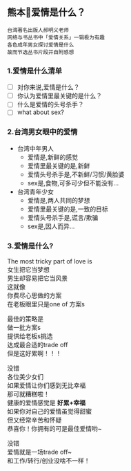 ## 熊本🐻爱情是什么？

```
台湾著名出版人郝明义老师
网络与书丛书中「爱情关系」一辑极为有趣
各色成年男女探讨爱情是什么
故而节选丛书片段并自附感想
```

### 1.爱情是什么清单
- [ ] 对你来说,爱情是什么？
- [ ] 你认为爱情里最关键的是什么？
- [ ] 什么是爱情的头号杀手？
- [ ] what about sex?

### 2.台湾男女眼中的爱情
- 台湾中年男人
    + 爱情是,新鲜的感觉
    + 爱情里最关键的是,新鲜 
    + 爱情头号杀手是,不新鲜/习惯/黄脸婆
    + sex是,食物,可多可少但不能没有...
- 台湾青年少女
    + 爱情是,两人共同的梦想
    + 爱情里最关键的是,一致的目标
    + 爱情头号杀手是,谎言/欺骗
    + sex是,因人而异...

### 3.爱情是什么?
The most tricky part of love is<br>
女生把它当梦想<br>
男生却容易把它当风景<br>
这就像<br>
你费尽心思做的方案<br>
在老板眼里只是one of 方案s<br>

最佳的策略是<br>
做一批方案s<br>
提供给老板s挑选<br>
达成最合适的trade off<br>
但是这好累啊！！！<br>

没错<br>
各位美少女们<br>
如果爱情让你们感到无比幸福<br>
那可就糟糕啦！<br>
健康的爱情感觉是 **好累+幸福** <br>
如果你对自己的爱情虽觉得甜蜜<br>
但又经常辛苦和怀疑<br>
恭喜你！你拥有的可是最佳爱情哟~<br>

没错<br>
爱情就是一场trade off~<br>
和工作/转行/创业没啥不一样！<br>